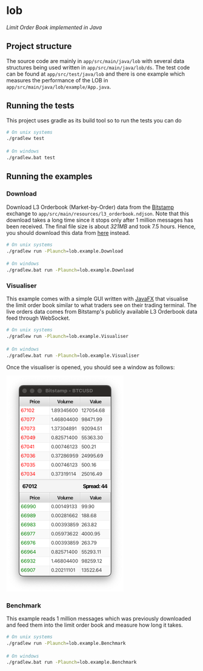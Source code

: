 # lob

*Limit Order Book implemented in Java*

## Project structure

The source code are mainly in `app/src/main/java/lob` with several data structures being used written in `app/src/main/java/lob/ds`. The test code can be found at `app/src/test/java/lob` and there is one example which measures the performance of the LOB in `app/src/main/java/lob/example/App.java`.

## Running the tests 

This project uses gradle as its build tool so to run the tests you can do 

```sh
# On unix systems
./gradlew test

# On windows
./gradlew.bat test
```

## Running the examples

### Download

Download L3 Orderbook (Market-by-Order) data from the [Bitstamp](https://www.bitstamp.net/) exchange to `app/src/main/resources/l3_orderbook.ndjson`. Note that this download takes a long time since it stops only after 1 million messages has been received. The final file size is about *321MB* and took 7.5 hours. Hence, you should download this data from [here](https://drive.google.com/file/d/1RLvvqGpDGH6NJbi9YWKBHdr1ImOsZN7V/view?usp=sharing) instead.

```sh
# On unix systems
./gradlew run -Plaunch=lob.example.Download

# On windows
./gradlew.bat run -Plaunch=lob.example.Download
```

### Visualiser

This example comes with a simple GUI written with [JavaFX](https://openjfx.io/index.html) that visualise the limit order book similar to what traders see on their trading terminal. The live orders data comes from Bitstamp's publicly available L3 Orderbook data feed through WebSocket.

```sh
# On unix systems
./gradlew run -Plaunch=lob.example.Visualiser

# On windows
./gradlew.bat run -Plaunch=lob.example.Visualiser
```

Once the visualiser is opened, you should see a window as follows:

![visualiser](images/visualiser.png)

### Benchmark

This example reads 1 million messages which was previously downloaded and feed them into the limit order book and measure how long it takes.

```sh
# On unix systems
./gradlew run -Plaunch=lob.example.Benchmark

# On windows
./gradlew.bat run -Plaunch=lob.example.Benchmark
```
